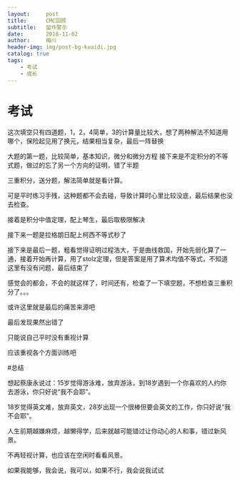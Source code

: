 ```yaml
---
layout:     post
title:      CMC回顾
subtitle:   留作警示
date:       2018-11-02
author:     梅川
header-img: img/post-bg-kuaidi.jpg
catalog: true
tags:
    - 考试
    - 成长
---
```


# 考试


这次填空只有四道题，1，2，4简单，3的计算量比较大，想了两种解法不知道用哪个，保险起见用了换元，结果相当复杂，最后一阵替换

大题的第一题，比较简单，基本知识，微分和微分方程
接下来是不定积分的不等式题，做过的忘了另一个方向的证明，错了半题

三重积分，送分题，解法简单就是看计算。

可是平时练习手残，这种题都不会去碰，导致计算时心里比较没底，最后结果也没去检查。

接着是积分中值定理，配上琴生，最后取极限解决

接下来一题是拉格朗日配上柯西不等式秒了

接下来是最后一题，粗看觉得证明过程浩大，于是曲线救国，开始先弱化算了一通，接着开始再计算，用了stolz定理，但是答案是用了算术均值不等式，不知道这里有没有问题，最后结束了

感觉会的都会，不会的就这样了，时间还有，检查了一下填空题，不想检查三重积分了。。。

或许这里就是最后的痛苦来源吧

最后发现果然出错了

只能说自己平时没有重视计算

应该重视各个方面训练吧

#总结

想起蔡康永说过：15岁觉得游泳难，放弃游泳，到18岁遇到一个你喜欢的人约你去游泳，你只好说“我不会耶”。

18岁觉得英文难，放弃英文，28岁出现一个很棒但要会英文的工作，你只好说“我不会耶”。

人生前期越嫌麻烦，越懒得学，后来就越可能错过让你动心的人和事，错过新风景。

不再轻视计算，也应该在空闲时看看风景。

如果我能够，我会说，我可以，如果不行，我会说我试试



